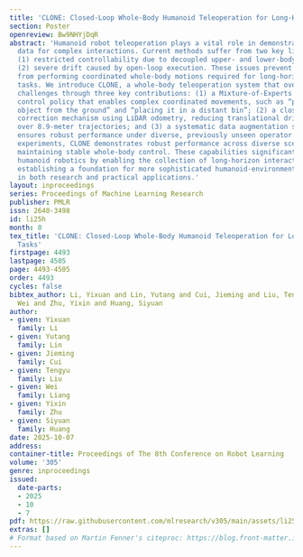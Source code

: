 ```yaml
---
title: 'CLONE: Closed-Loop Whole-Body Humanoid Teleoperation for Long-Horizon Tasks'
section: Poster
openreview: Bw9NHYjDqR
abstract: 'Humanoid robot teleoperation plays a vital role in demonstrating and collecting
  data for complex interactions. Current methods suffer from two key limitations:
  (1) restricted controllability due to decoupled upper- and lower-body control, and
  (2) severe drift caused by open-loop execution. These issues prevent humanoid robots
  from performing coordinated whole-body motions required for long-horizon loco-manipulation
  tasks. We introduce CLONE, a whole-body teleoperation system that overcomes these
  challenges through three key contributions: (1) a Mixture-of-Experts (MoE) whole-body
  control policy that enables complex coordinated movements, such as “picking up an
  object from the ground” and “placing it in a distant bin”; (2) a closed-loop error
  correction mechanism using LiDAR odometry, reducing translational drift to 12cm
  over 8.9-meter trajectories; and (3) a systematic data augmentation strategy that
  ensures robust performance under diverse, previously unseen operator poses. In extensive
  experiments, CLONE demonstrates robust performance across diverse scenarios while
  maintaining stable whole-body control. These capabilities significantly advance
  humanoid robotics by enabling the collection of long-horizon interaction data and
  establishing a foundation for more sophisticated humanoid-environment interaction
  in both research and practical applications.'
layout: inproceedings
series: Proceedings of Machine Learning Research
publisher: PMLR
issn: 2640-3498
id: li25h
month: 0
tex_title: 'CLONE: Closed-Loop Whole-Body Humanoid Teleoperation for Long-Horizon
  Tasks'
firstpage: 4493
lastpage: 4505
page: 4493-4505
order: 4493
cycles: false
bibtex_author: Li, Yixuan and Lin, Yutang and Cui, Jieming and Liu, Tengyu and Liang,
  Wei and Zhu, Yixin and Huang, Siyuan
author:
- given: Yixuan
  family: Li
- given: Yutang
  family: Lin
- given: Jieming
  family: Cui
- given: Tengyu
  family: Liu
- given: Wei
  family: Liang
- given: Yixin
  family: Zhu
- given: Siyuan
  family: Huang
date: 2025-10-07
address:
container-title: Proceedings of The 8th Conference on Robot Learning
volume: '305'
genre: inproceedings
issued:
  date-parts:
  - 2025
  - 10
  - 7
pdf: https://raw.githubusercontent.com/mlresearch/v305/main/assets/li25h/li25h.pdf
extras: []
# Format based on Martin Fenner's citeproc: https://blog.front-matter.io/posts/citeproc-yaml-for-bibliographies/
---
```

